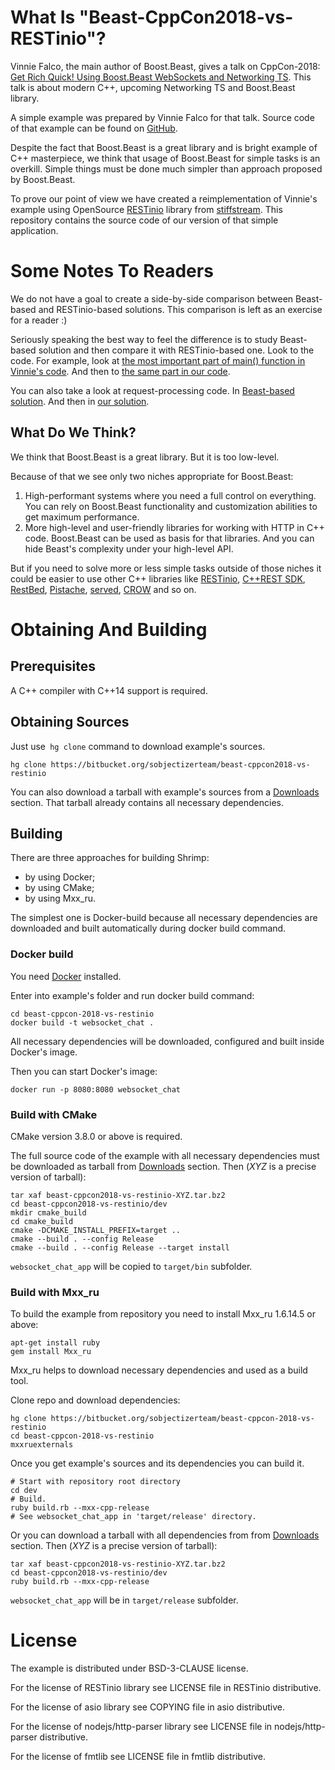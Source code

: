 # What Is "Beast-CppCon2018-vs-RESTinio"?

Vinnie Falco, the main author of Boost.Beast, gives a talk on CppCon-2018: [Get Rich Quick! Using Boost.Beast WebSockets and Networking TS](https://cppcon2018.sched.com/event/FnJn/get-rich-quick-using-boostbeast-websockets-and-networking-ts). This talk is about modern C++, upcoming Networking TS and Boost.Beast library.

A simple example was prepared by Vinnie Falco for that talk. Source code of that example can be found on [GitHub](https://github.com/vinniefalco/CppCon2018).

Despite the fact that Boost.Beast is a great library and is bright example of C++ masterpiece, we think that usage of Boost.Beast for simple tasks is an overkill. Simple things must be done much simpler than approach proposed by Boost.Beast.

To prove our point of view we have created a reimplementation of Vinnie's example using OpenSource [RESTinio](https://stiffstream.com/en/products/restinio.html) library from [stiffstream](https://stiffstream.com). This repository contains the source code of our version of that simple application.

# Some Notes To Readers

We do not have a goal to create a side-by-side comparison between Beast-based and RESTinio-based solutions. This comparison is left as an exercise for a reader :)

Seriously speaking the best way to feel the difference is to study Beast-based solution and then compare it with RESTinio-based one. Look to the code. For example, look at [the most important part of main() function in Vinnie's code](https://github.com/vinniefalco/CppCon2018/blob/cfa005305bf4b4e42ea886a6afd989d057f69605/main.cpp#L40-L60). And then to [the same part in our code](https://bitbucket.org/sobjectizerteam/beast-cppcon2018-vs-restinio/src/fb97378b1f839c1adbe35bb7de491a1857bf6877/dev/websocket_chat/main.cpp#lines-68:221).

You can also take a look at request-processing code. In [Beast-based solution](https://github.com/vinniefalco/CppCon2018/blob/cfa005305bf4b4e42ea886a6afd989d057f69605/http_session.cpp#L83-L293). And then in [our solution](https://bitbucket.org/sobjectizerteam/beast-cppcon2018-vs-restinio/src/fb97378b1f839c1adbe35bb7de491a1857bf6877/dev/websocket_chat/main.cpp#lines-234:247).

## What Do We Think?

We think that Boost.Beast is a great library. But it is too low-level.

Because of that we see only two niches appropriate for Boost.Beast:

1. High-performant systems where you need a full control on everything. You can rely on Boost.Beast functionality and customization abilities to get maximum performance.
2. More high-level and user-friendly libraries for working with HTTP in C++ code. Boost.Beast can be used as basis for that libraries. And you can hide Beast's complexity under your high-level API.

But if you need to solve more or less simple tasks outside of those niches it could be easier to use other C++ libraries like [RESTinio](https://stiffstream.com/en/products/restinio.html), [C++REST SDK](https://github.com/Microsoft/cpprestsdk), [RestBed](https://github.com/Corvusoft/restbed), [Pistache](https://github.com/oktal/pistache), [served](https://github.com/meltwater/served),  [CROW](https://github.com/ipkn/crow) and so on.

# Obtaining And Building

## Prerequisites

A C++ compiler with C++14 support is required.

## Obtaining Sources

Just use` hg clone` command to download example's sources.

```{.sh}
hg clone https://bitbucket.org/sobjectizerteam/beast-cppcon2018-vs-restinio
```

You can also download a tarball with example's sources from a [Downloads](https://bitbucket.org/sobjectizerteam/beast-cppcon2018-vs-restinio/downloads/) section. That tarball already contains all necessary dependencies.

## Building

There are three approaches for building Shrimp:

* by using Docker;
* by using CMake;
* by using Mxx_ru.

The simplest one is Docker-build because all necessary dependencies are downloaded and built automatically during docker build command.

### Docker build

You need [Docker](https://www.docker.com/) installed.

Enter into example's folder and run docker build command:

```{.sh}
cd beast-cppcon-2018-vs-restinio
docker build -t websocket_chat .
```

All necessary dependencies will be downloaded, configured and built inside Docker's image.

Then you can start Docker's image:

```{.sh}
docker run -p 8080:8080 websocket_chat
```

### Build with CMake

CMake version 3.8.0 or above is required.

The full source code of the example with all necessary dependencies must be downloaded as tarball from [Downloads](https://bitbucket.org/sobjectizerteam/beast-cppcon2018-vs-restinio/downloads/) section. Then (_XYZ_ is a precise version of tarball):

```{.sh}
tar xaf beast-cppcon2018-vs-restinio-XYZ.tar.bz2
cd beast-cppcon2018-vs-restinio/dev
mkdir cmake_build
cd cmake_build
cmake -DCMAKE_INSTALL_PREFIX=target ..
cmake --build . --config Release
cmake --build . --config Release --target install
```

`websocket_chat_app` will be copied to `target/bin` subfolder.

### Build with Mxx_ru

To build the example from repository you need to install Mxx_ru 1.6.14.5 or above:

```{.sh}
apt-get install ruby
gem install Mxx_ru
```

Mxx_ru helps to download necessary dependencies and used as a build tool.

Clone repo and download dependencies:

```{.sh}
hg clone https://bitbucket.org/sobjectizerteam/beast-cppcon-2018-vs-restinio
cd beast-cppcon-2018-vs-restinio
mxxruexternals
```

Once you get example's sources and its dependencies you can build it.

```{.sh}
# Start with repository root directory
cd dev
# Build.
ruby build.rb --mxx-cpp-release
# See websocket_chat_app in 'target/release' directory.
```

Or you can download a tarball with all dependencies from from [Downloads](https://bitbucket.org/sobjectizerteam/beast-cppcon2018-vs-restinio/downloads/) section. Then (_XYZ_ is a precise version of tarball):

```{.sh}
tar xaf beast-cppcon2018-vs-restinio-XYZ.tar.bz2
cd beast-cppcon2018-vs-restinio/dev
ruby build.rb --mxx-cpp-release
```
`websocket_chat_app` will be in `target/release` subfolder.

# License

The example is distributed under BSD-3-CLAUSE license.

For the license of RESTinio library see LICENSE file in RESTinio distributive.

For the license of asio library see COPYING file in asio distributive.

For the license of nodejs/http-parser library see LICENSE file in nodejs/http-parser distributive.

For the license of fmtlib see LICENSE file in fmtlib distributive.
